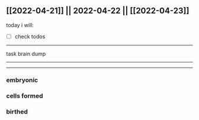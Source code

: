 [[2022-04-21]] || 2022-04-22 || [[2022-04-23]]
---
today i will:
- [ ] check todos
---
task brain dump

---

---

### embryonic

### cells formed

### birthed